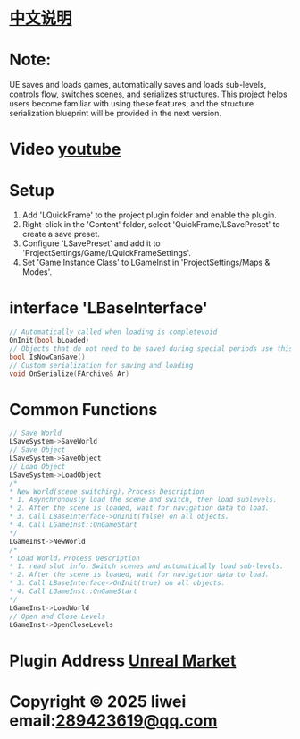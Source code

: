 # [中文说明](./README_cn.md)

# Note: 
 UE saves and loads games, automatically saves and loads sub-levels, controls flow, switches scenes, and serializes structures. 
 This project helps users become familiar with using these features, and the structure serialization blueprint will be provided in the next version.

# Video [youtube](https://www.youtube.com/watch?v=mHXQYDZ_rW4)

# Setup
 1. Add 'LQuickFrame' to the project plugin folder and enable the plugin.
 2. Right-click in the 'Content' folder, select 'QuickFrame/LSavePreset' to create a save preset.
 3. Configure 'LSavePreset' and add it to 'ProjectSettings/Game/LQuickFrameSettings'.
 4. Set 'Game Instance Class' to LGameInst in 'ProjectSettings/Maps & Modes'.
 
# interface 'LBaseInterface'
 
 ```c++
 // Automatically called when loading is completevoid 
 OnInit(bool bLoaded)
 // Objects that do not need to be saved during special periods use this
 bool IsNowCanSave()
 // Custom serialization for saving and loading
 void OnSerialize(FArchive& Ar)
 ```

# Common Functions
 ```C++  
 // Save World
 LSaveSystem->SaveWorld
 // Save Object
 LSaveSystem->SaveObject
 // Load Object
 LSaveSystem->LoadObject
 /* 
 * New World(scene switching)，Process Description
 * 1. Asynchronously load the scene and switch, then load sublevels.
 * 2. After the scene is loaded, wait for navigation data to load.
 * 3. Call LBaseInterface->OnInit(false) on all objects.
 * 4. Call LGameInst::OnGameStart
 */
 LGameInst->NewWorld
 /*
 * Load World，Process Description
 * 1. read slot info，Switch scenes and automatically load sub-levels.
 * 2. After the scene is loaded, wait for navigation data to load.
 * 3. Call LBaseInterface->OnInit(true) on all objects.
 * 4. Call LGameInst::OnGameStart
 */
 LGameInst->LoadWorld
 // Open and Close Levels
 LGameInst->OpenCloseLevels
 ```

 # Plugin Address [Unreal Market](https://www.fab.com/listings/72639c17-68d0-4e4a-8f92-0f0c3efb2b12)

 # Copyright © 2025 liwei   email:289423619@qq.com